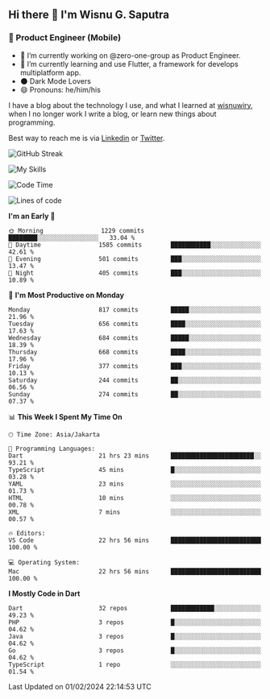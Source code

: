 ## Hi there 👋 I'm Wisnu G. Saputra

### :mobile_phone_off: Product Engineer (Mobile)

- 🔭 I’m currently working on @zero-one-group as Product Engineer.
- 🌱 I’m currently learning and use Flutter, a framework for develops multiplatform app.
- 🌑 Dark Mode Lovers
- 😄 Pronouns: he/him/his

I have a blog about the technology I use, and what I learned at [wisnuwiry](https://wisnuwiry.space/), when I no longer work I write a blog, or learn new things about programming.

Best way to reach me is via [Linkedin](https://www.linkedin.com/in/wisnu-saputra/) or [Twitter](https://twitter.com/wisnuwiry).

![GitHub Streak](https://streak-stats.demolab.com?user=wisnuwiry&theme=dark&hide_border=true)

![My Skills](https://skillicons.dev/icons?i=dart,flutter,kotlin,swift,go,js,css,neovim,git,linux&perline=5)

<!--START_SECTION:waka-->
![Code Time](http://img.shields.io/badge/Code%20Time-1%2C032%20hrs%2027%20mins-blue)

![Lines of code](https://img.shields.io/badge/From%20Hello%20World%20I%27ve%20Written-4.4%20million%20lines%20of%20code-blue)

**I'm an Early 🐤** 

```text
🌞 Morning                1229 commits        ████████░░░░░░░░░░░░░░░░░   33.04 % 
🌆 Daytime                1585 commits        ███████████░░░░░░░░░░░░░░   42.61 % 
🌃 Evening                501 commits         ███░░░░░░░░░░░░░░░░░░░░░░   13.47 % 
🌙 Night                  405 commits         ███░░░░░░░░░░░░░░░░░░░░░░   10.89 % 
```
📅 **I'm Most Productive on Monday** 

```text
Monday                   817 commits         █████░░░░░░░░░░░░░░░░░░░░   21.96 % 
Tuesday                  656 commits         ████░░░░░░░░░░░░░░░░░░░░░   17.63 % 
Wednesday                684 commits         █████░░░░░░░░░░░░░░░░░░░░   18.39 % 
Thursday                 668 commits         ████░░░░░░░░░░░░░░░░░░░░░   17.96 % 
Friday                   377 commits         ███░░░░░░░░░░░░░░░░░░░░░░   10.13 % 
Saturday                 244 commits         ██░░░░░░░░░░░░░░░░░░░░░░░   06.56 % 
Sunday                   274 commits         ██░░░░░░░░░░░░░░░░░░░░░░░   07.37 % 
```


📊 **This Week I Spent My Time On** 

```text
🕑︎ Time Zone: Asia/Jakarta

💬 Programming Languages: 
Dart                     21 hrs 23 mins      ███████████████████████░░   93.21 % 
TypeScript               45 mins             █░░░░░░░░░░░░░░░░░░░░░░░░   03.28 % 
YAML                     23 mins             ░░░░░░░░░░░░░░░░░░░░░░░░░   01.73 % 
HTML                     10 mins             ░░░░░░░░░░░░░░░░░░░░░░░░░   00.78 % 
XML                      7 mins              ░░░░░░░░░░░░░░░░░░░░░░░░░   00.57 % 

🔥 Editors: 
VS Code                  22 hrs 56 mins      █████████████████████████   100.00 % 

💻 Operating System: 
Mac                      22 hrs 56 mins      █████████████████████████   100.00 % 
```

**I Mostly Code in Dart** 

```text
Dart                     32 repos            ████████████░░░░░░░░░░░░░   49.23 % 
PHP                      3 repos             █░░░░░░░░░░░░░░░░░░░░░░░░   04.62 % 
Java                     3 repos             █░░░░░░░░░░░░░░░░░░░░░░░░   04.62 % 
Go                       3 repos             █░░░░░░░░░░░░░░░░░░░░░░░░   04.62 % 
TypeScript               1 repo              ░░░░░░░░░░░░░░░░░░░░░░░░░   01.54 % 
```




 Last Updated on 01/02/2024 22:14:53 UTC
<!--END_SECTION:waka-->
